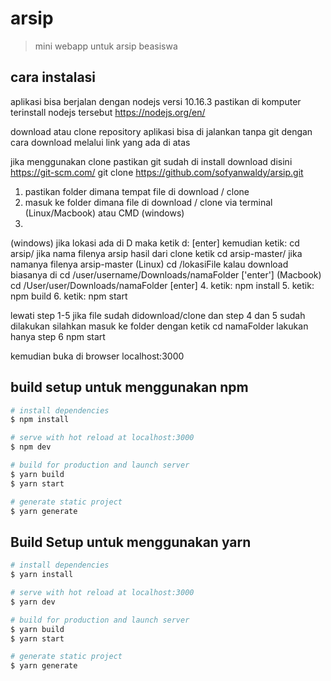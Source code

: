 # arsip

> mini webapp untuk arsip beasiswa

## cara instalasi

aplikasi bisa berjalan dengan nodejs versi 10.16.3 pastikan di komputer terinstall nodejs tersebut https://nodejs.org/en/

download atau clone repository
aplikasi bisa di jalankan tanpa git dengan cara download melalui link yang ada di atas

jika menggunakan clone pastikan git sudah di install download disini https://git-scm.com/
git clone https://github.com/sofyanwaldy/arsip.git

1. pastikan folder dimana tempat file di download / clone
2. masuk ke folder dimana file di download / clone via terminal (Linux/Macbook) atau CMD (windows)
3. 
(windows) jika lokasi ada di D maka ketik d: [enter] kemudian ketik: cd arsip/ jika nama filenya arsip hasil dari clone ketik cd arsip-master/ jika namanya filenya arsip-master 
(Linux) cd /lokasiFile kalau download biasanya di cd /user/username/Downloads/namaFolder ['enter']
(Macbook) cd /User/user/Downloads/namaFolder [enter]
4. ketik: npm install 
5. ketik: npm build
6. ketik: npm start

lewati step 1-5 jika file sudah didownload/clone dan step 4 dan 5 sudah dilakukan 
silahkan masuk ke folder dengan ketik cd namaFolder lakukan hanya step 6 npm start

kemudian buka di browser localhost:3000

## build setup untuk menggunakan npm
``` bash
# install dependencies
$ npm install

# serve with hot reload at localhost:3000
$ npm dev

# build for production and launch server
$ yarn build
$ yarn start

# generate static project
$ yarn generate
``` 

## Build Setup untuk menggunakan yarn 

``` bash
# install dependencies
$ yarn install

# serve with hot reload at localhost:3000
$ yarn dev

# build for production and launch server
$ yarn build
$ yarn start

# generate static project
$ yarn generate
```
